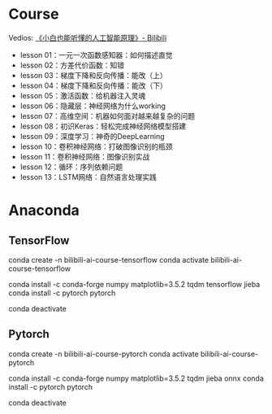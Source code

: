 # Course

Vedios: [《小白也能听懂的人工智能原理》- Bilibili](https://www.bilibili.com/cheese/play/ep6173)

* lesson 01：一元一次函数感知器：如何描述直觉
* lesson 02：方差代价函数：知错
* lesson 03：梯度下降和反向传播：能改（上）
* lesson 04：梯度下降和反向传播：能改（下）
* lesson 05：激活函数：给机器注入灵魂
* lesson 06：隐藏层：神经网络为什么working
* lesson 07：高维空间：机器如何面对越来越复杂的问题
* lesson 08：初识Keras：轻松完成神经网络模型搭建
* lesson 09：深度学习：神奇的DeepLearning
* lesson 10：卷积神经网络：打破图像识别的瓶颈
* lesson 11：卷积神经网络：图像识别实战
* lesson 12：循环：序列依赖问题
* lesson 13：LSTM网络：自然语言处理实践

# Anaconda

## TensorFlow
conda create -n bilibili-ai-course-tensorflow
conda activate bilibili-ai-course-tensorflow

conda install -c conda-forge numpy matplotlib=3.5.2 tqdm tensorflow jieba
conda install -c pytorch pytorch 

conda deactivate

## Pytorch
conda create -n bilibili-ai-course-pytorch
conda activate bilibili-ai-course-pytorch

conda install -c conda-forge numpy matplotlib=3.5.2 tqdm jieba onnx
conda install -c pytorch pytorch 

conda deactivate
